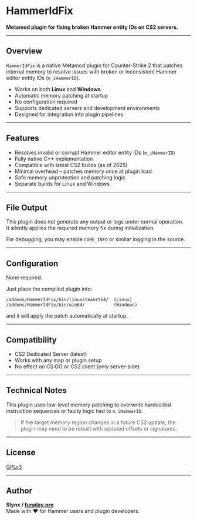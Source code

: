 # HammerIdFix

**Metamod plugin for fixing broken Hammer entity IDs on CS2 servers.**

---

## Overview

`HammerIdFix` is a native Metamod plugin for Counter-Strike 2 that patches internal memory to resolve issues with broken or inconsistent Hammer editor entity IDs (`m_iHammerID`).

* Works on both **Linux** and **Windows**
* Automatic memory patching at startup
* No configuration required
* Supports dedicated servers and development environments
* Designed for integration into plugin pipelines

---

## Features

* Resolves invalid or corrupt Hammer editor entity IDs (`m_iHammerID`)
* Fully native C++ implementation
* Compatible with latest CS2 builds (as of 2025)
* Minimal overhead – patches memory once at plugin load
* Safe memory unprotection and patching logic
* Separate builds for Linux and Windows

---

## File Output

This plugin does not generate any output or logs under normal operation.  
It silently applies the required memory fix during initialization.

For debugging, you may enable `CORE_INFO` or similar logging in the source.

---

## Configuration

None required.

Just place the compiled plugin into:

```
/addons/HammerIdFix/bin/linuxsteamrt64/  (Linux)
/addons/HammerIdFix/bin/win64/           (Windows)
```

and it will apply the patch automatically at startup.

---

## Compatibility

* CS2 Dedicated Server (latest)
* Works with any map or plugin setup
* No effect on CS:GO or CS2 client (only server-side)

---

## Technical Notes

This plugin uses low-level memory patching to overwrite hardcoded instruction sequences or faulty logic tied to `m_iHammerID`.

> If the target memory region changes in a future CS2 update, the plugin may need to be rebuilt with updated offsets or signatures.

---

## License

[GPLv3](https://www.gnu.org/licenses/gpl-3.0.en.html)

---

## Author

**Slynx / [funplay.pro](https://funplay.pro/)**  
Made with ❤️ for Hammer users and plugin developers.

